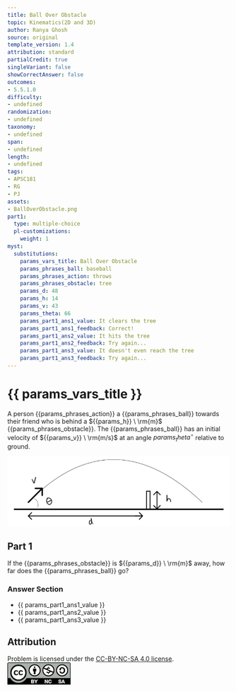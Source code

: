 ```yaml
---
title: Ball Over Obstacle
topic: Kinematics(2D and 3D)
author: Ranya Ghosh
source: original
template_version: 1.4
attribution: standard
partialCredit: true
singleVariant: false
showCorrectAnswer: false
outcomes:
- 5.5.1.0
difficulty:
- undefined
randomization:
- undefined
taxonomy:
- undefined
span:
- undefined
length:
- undefined
tags:
- APSC181
- RG
- PJ
assets:
- BallOverObstacle.png
part1:
  type: multiple-choice
  pl-customizations:
    weight: 1
myst:
  substitutions:
    params_vars_title: Ball Over Obstacle
    params_phrases_ball: baseball
    params_phrases_action: throws
    params_phrases_obstacle: tree
    params_d: 48
    params_h: 14
    params_v: 43
    params_theta: 66
    params_part1_ans1_value: It clears the tree
    params_part1_ans1_feedback: Correct!
    params_part1_ans2_value: It hits the tree
    params_part1_ans2_feedback: Try again...
    params_part1_ans3_value: It doesn't even reach the tree
    params_part1_ans3_feedback: Try again...
---
```

# {{ params_vars_title }}
A person {{params_phrases_action}} a {{params_phrases_ball}} towards their friend who is behind a ${{params_h}} \ \rm{m}$ {{params_phrases_obstacle}}. The {{params_phrases_ball}} has an initial velocity of ${{params_v}} \ \rm{m/s}$ at an angle ${{params_theta}}^\circ$ relative to ground.

<img src="BallOverObstacle.png" width="800px">

## Part 1

If the {{params_phrases_obstacle}} is ${{params_d}} \ \rm{m}$ away, how far does the {{params_phrases_ball}} go?

### Answer Section

- {{ params_part1_ans1_value }}
- {{ params_part1_ans2_value }}
- {{ params_part1_ans3_value }}

## Attribution

Problem is licensed under the [CC-BY-NC-SA 4.0 license](https://creativecommons.org/licenses/by-nc-sa/4.0/).<br> ![The Creative Commons 4.0 license requiring attribution-BY, non-commercial-NC, and share-alike-SA license.](https://raw.githubusercontent.com/firasm/bits/master/by-nc-sa.png)